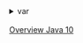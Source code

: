 <details><summary>var</summary>
    <p><b>local variable type inference</b> (выведение типа локальной переменной) — не даёт переменным дополнительных 
        возможностей и ограничений. Меньше кода, при объявлении переменных, когда их тип очевиден из контекста
    </p>
    <ol>В каких случаях тип переменной очевиден?
        <li>При создании нового экземпляра класса. Особенно если у этого класса длинное название</li>
        <li>В заголовке цикла</li>
        <li>Если инициализировать переменную целым числом, то по умолчанию для неё будет определён тип int. Чтобы 
            компилятор решил иначе, нужны подсказки-постфиксы: L — для типа long, F — для float, D — для double, или 
            явное приведение к другому типу
        </li>
        <li>В блоке try-with-resources</li>
        <li></li>
        <li></li>
    </ol>
    <p>Ключевое слово <b>var</b> можно использовать только с локальными переменными, то есть переменными, которые объявлены
        внутри <b>методов, конструкторов, блоков инициализации</b>
    </p>
    <ol>Итог:
        <li>Ключевое слово var можно использовать при объявлении локальных переменных в конструкторах, блоках инициализации, методах</li>
        <li>С ним не получится объявить параметры метода, переменные экземпляра или переменные класса</li>
        <li>var нужно инициализировать сразу после именования — в одном операторе. При этом можно переносить такое 
            объявление переменной на разные строки
        </li>
        <li>Объявлять сразу несколько переменных с помощью var в одном операторе нельзя</li>
        <li>Инициализировать var-переменную значением null без явного указания типа нельзя</li>
        <li>Значение var-переменной в дальнейшем меняться может, а вот тип — нет</li>
        <li>var допустимо использовать в качестве названия переменной, но нельзя так именовать тип: класс, интерфейс или перечисление</li>
    </ol>
</details><br>
<a href="https://javarush.com/groups/posts/542-novaja-java-opjatjh-vstrechaem-java-10" >Overview Java 10</a>